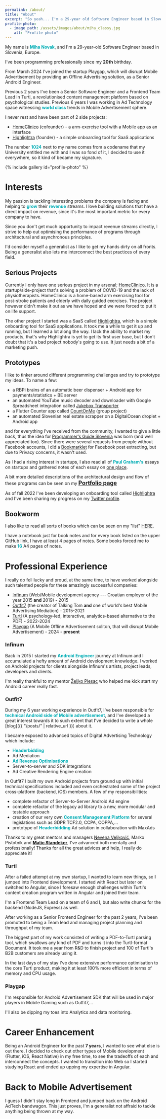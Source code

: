 ```yaml
---
permalink: /about/
title: "About"
excerpt: "So yeah... I'm a 29-year old Software Engineer based in Slovenia, Europe."
profile-photo:
  - image_path: /assets/images/about/miha_classy.jpg
    alt: "Profile photo"
---
```


My name is <b style="color:#00adb5">Miha Novak</b>, and I'm a 29-year-old Software Engineer based in Slovenia, Europe.

I've been programming professionally since my **20th** birthday.

From March 2024 I've joined the startup Playgap, which will disrupt Mobile Advertisement by providing an Offline Advertising solution, as a Senior Android Engineer.

Previous 2 years I've been a Senior Software Engineer and a Frontend Team Lead in Turtl, a revolutionised content management platform based on psychological studies. 
Previous 6 years I was working in Ad Technology space witnessing <b style="color:#00adb5">world class</b> trends in Mobile Advertisement sphere.

I never rest and have been part of 2 side projects:
- <a href="/portfolio/homeclinico">HomeClinico</a> (cofounder) - a arm-exercise tool with a Mobile app as an interface
- <a href="/portfolio/highlightra">Highlightra</a> (founder) - a simple onboarding tool for SaaS applications

The number <b style="color:#00adb5">1024</b> next to my name comes from a codename that my University entitled me with and I was so fond of it, 
I decided to use it everywhere, so it kind of became my signature.

{% include gallery id="profile-photo" %}

# Interests

My passion is tackling interesting problems the company is facing and helping to <b style="color:#00adb5">grow</b> their <b style="color:#00adb5">revenue</b> streams.
I love building solutions that have a direct impact on revenue, since it's the most important metric for every company to have.

Since you don't get much opportunity to impact revenue streams directly, I strive to help out optimising the performance of programs
through architectural and asynchronous principles.

I'd consider myself a generalist as I like to get my hands dirty on all fronts. 
Being a generalist also lets me interconnect the best practices of every field.

## Serious Projects
Currently I only have one serious project in my arsenal; <a href="/portfolio/homeclinico" target="_blank">HomeClinico</a>.
It is a startup/side-project that's solving a problem of COVID-19 and the lack of physiotherapists.
HomeClinico is a home-based arm exercising tool for post-stroke patients and elderly with daily guided exercises. 
The project however didn't make it out as we have hoped and we were forced to put it on life support.

The other project I started was a SaaS called <a href="/portfolio/highlightra" target="_blank">Highlightra</a>, which is a simple onboarding tool for SaaS applications.
It took me a while to get it up and running, but I learned a lot along the way.
I lack the ability to market my products, that's why Highlightra is yet to get its first user base, but I don't doubt that it's a bad project nobody's going to use. It just needs a bit of a marketing push.

## Prototypes
I like to tinker around different programming challenges and try to prototype my ideas.
To name a few:
- a RBPi brains of an automatic beer dispenser + Android app for payments/statistics + BE server
- an automated YouTube music decoder and downloader with Google Spreadsheet integration called [Jukebox Transporter](https://github.com/mihanovak1024/jukebox-transporter)
- a Flutter Counter app called [CountOnMe](https://play.google.com/store/apps/details?id=com.topappfield.CountOnMe) (group project)
- an automated Slovenian real estate scrapper on a DigitalOcean droplet + Android app

and for everything I've received from the community, I wanted to give a little back,
thus the idea for [Programmer's Guide Slovenia](https://github.com/mihanovak1024/programmers-guide-slovenia) was born (and well appreciated too).
Since there were several requests from people without Facebook accounts, I did a [Bookmarklet](https://github.com/mihanovak1024/fejstbukov-parser) for Facebook post extracting,
but due to Privacy concerns, it wasn't used.

As I had a rising interest in startups, I also read all of <b style="color:#00adb5">Paul Graham's</b> essays on startups and gathered notes of each essay on <a href="/portfolio/pg-essay-highlights" target="_blank">one place</a>.

A bit more detailed descriptions of the architectural design and flow of these programs can be seen on my <a style="font-size:1.3em" href="/portfolio"><b>Portfolio page</b></a>

As of fall 2022 I've been developing an onboarding tool called [Highlightra](https://highlightra.com) and I've been sharing my progress on my [Twitter profile](https://twitter.com/mihanovak1024).

## Bookworm
I also like to read all sorts of books which can be seen on my "list" [HERE](https://github.com/mihanovak1024/geeky-bookshelf).

I have a notebook just for book notes and for every book listed on the upper GitHub link, I have at least 4 pages of notes.
Some books forced me to make <b style="color:#00adb5">16</b> A4 pages of notes. 

# Professional Experience
I really do fell lucky and proud, at the same time, to have worked alongside such talented people for these amazingly successful companies: 
- [Infinum](https://infinum.com/) (Web/Mobile development agency --- Croatian employer of the year 2015 **and** 2019) - 2015
- [Outfit7](https://outfit7.com/) (the creator of Talking Tom **and** one of world's best Mobile Advertising Mediation) - 2015-2021
- [Turtl](https://turtl.co/) (A psychology-led, interactive, analytics-based alternative to the PDF) - 2022-2024
- [Playgap](https://playgap.io) (A Mobile Offline Advertisement soliton, that will disrupt Mobile Advertisement) - 2024 - **present**

### Infinum
Back in 2015 I started my <b style="color:#00adb5">Android Engineer</b> journey at Infinum and I accumulated a hefty amount of Android development knowledge.
I worked on Android projects for clients alongside Infinum's artists, project leads, developers and clients.

I'm really thankful to my mentor [Željko Plesac](https://twitter.com/ZeljkoPlesac) who helped me kick start my Android career really fast.  

### Outfit7 
During my 6 year working experience in Outfit7, I've been responsible for <b style="color:#00adb5">technical Android side of Mobile advertisement</b>, 
and I've developed a great interest towards it to such extent that I've decided to write a whole [blog]({{ "/posts/" | relative_url }}) about it.
 
I became exposed to advanced topics of Digital Advertising Technology which include:
- <b style="color:#00adb5">Headerbidding</b>
- Ad Mediation
- <b style="color:#00adb5">Ad Revenue Optimisations</b>
- Server-to-server and SDK integrations
- Ad Creative Rendering Engine creation
 
In Outfit7 I built my own Android projects from ground up with initial technical specifications included
and even orchestrated some of the project cross-platform (backend, iOS) members. 
A few of my responsibilities:
- complete refactor of Server-to-Server Android Ad engine
- complete refactor of the legacy ad library to a new, more modular and testable approach
- creation of our very own <b style="color:#00adb5">Consent Management Platform</b> for several legislations such as GDPR TCF2.0, CCPA, COPPA,...
- prototype of <b style="color:#00adb5">Headerbidding</b> Ad solution in collaboration with MaxAds

Thanks to my great mentors and managers [Nevena Veljković](https://si.linkedin.com/in/nevena-veljkovic-a00961b8), Marko Pistotnik and <b style="color:#00adb5">[Matic Standeker](https://www.linkedin.com/in/matic-standeker-4831542)</b>,
I've advanced both mentally and professionally! Thanks for all the great advices and help, I really do appreciate it!

### Turtl
After a failed attempt at my own startup, I wanted to learn new things, so I jumped into Frontend development.
I started with React but later on switched to Angular, since I foresaw enough challenges within Turtl's content creation program
written in Angular and joined their team.

I'm a Frontend Team Lead on a team of 6 and I, but also write chunks for the backend (NodeJS, Express) as well.

After working as a Senior Frontend Engineer for the past 2 years, I've been promoted to being a Team lead and managing project planning and throughput of my team.

The biggest part of my work consisted of writing a PDF-to-Turtl parsing tool, which swallows any kind of PDF and turns it into the Turtl-format Document. It took me a year from R&D to finish project and 100 of Turtl's B2B customers are already using it.

In the last days of my stay I've done extensive performance optimisation to the core Turtl product, making it at least 100% more efficient in terms of memory and CPU usage.

### Playgap

I'm responsible for Android Advertisement SDK that will be used in major players in Mobile Gaming such as Outfit7,...

I'll also be dipping my toes into Analytics and data monitoring.

# Career Enhancement
Being an Android Engineer for the past **7 years**, I wanted to see what else is out there. 
I decided to check out other types of Mobile development (Flutter, iOS, React Native) in my free time, 
to see the tradeoffs of each and interconnect the concepts. 
I wanted to transition into Web so I started studying React and ended up upping my expertise in Angular.

# Back to Mobile Advertisement
I guess I didn't stay long in Frontend and jumped back on the Android AdTech bandwagon. This just proves, I'm a generalist not affraid to tackle anything being thrown at my way.